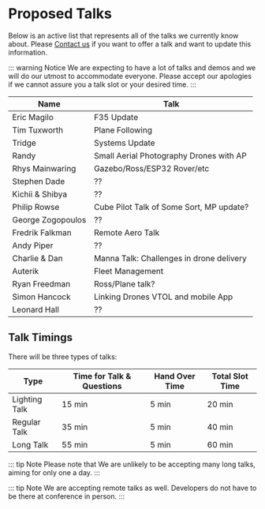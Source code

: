 # Proposed Talks

Below is an active list that represents all of the talks we currently know about.  Please [Contact us](/help_and_contact) if you want to offer a talk and want to update this information.

::: warning Notice
We are expecting to have a lot of talks and demos and we will do our utmost to accommodate everyone.  Please accept our apologies if we cannot assure you a talk slot or your desired time.
:::

| Name               | Talk                                             |
|--------------------|--------------------------------------------------|
| Eric Magilo        | F35 Update                                       |
| Tim Tuxworth       | Plane Following                                  |
| Tridge             | Systems Update                                   |
| Randy              | Small Aerial Photography Drones with AP          |
| Rhys Mainwaring    | Gazebo/Ross/ESP32 Rover/etc                      |
| Stephen Dade       | ??                                               |
| Kichii & Shibya    | ??                                               |
| Philip Rowse       | Cube Pilot Talk of Some Sort, MP update?         |
| George Zogopoulos  | ??                                               |
| Fredrik Falkman    | Remote Aero Talk                                 |
| Andy Piper         | ??                                               |
| Charlie & Dan      | Manna Talk: Challenges in drone delivery         |
| Auterik            | Fleet Management                                 |
| Ryan Freedman      | Ross/Plane talk?                                 |
| Simon Hancock      | Linking Drones VTOL and mobile App               |
| Leonard Hall       | ??                                               |


## Talk Timings

There will be three types of talks:

| Type               | Time for Talk & Questions   | Hand Over Time     | Total Slot Time      |
|--------------------|-----------------------------|--------------------|----------------------|
| Lighting Talk      | 15 min                      | 5 min              | 20 min               |
| Regular Talk       | 35 min                      | 5 min              | 40 min               |
| Long Talk          | 55 min                      | 5 min              | 60 min               |

::: tip Note
Please note that We are unlikely to be accepting many long talks, aiming for only one a day.
:::

::: tip Note
We are accepting remote talks as well.  Developers do not have to be there at conference in person.
:::



